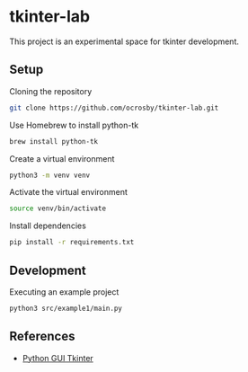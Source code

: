 # tkinter-lab

This project is an experimental space for tkinter development.


## Setup

Cloning the repository

```bash
git clone https://github.com/ocrosby/tkinter-lab.git
```


Use Homebrew to install python-tk

```bash
brew install python-tk
```


Create a virtual environment

```bash
python3 -m venv venv
```

Activate the virtual environment

```bash
source venv/bin/activate
```

Install dependencies

```bash
pip install -r requirements.txt
```

## Development

Executing an example project

```bash
python3 src/example1/main.py
```

## References

- [Python GUI Tkinter](https://realpython.com/python-gui-tkinter/)

